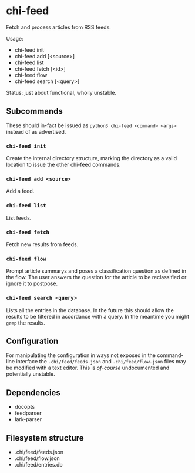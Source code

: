 # chi-feed

Fetch and process articles from RSS feeds.

Usage:
* chi-feed init
* chi-feed add [\<source>]
* chi-feed list
* chi-feed fetch [\<id>]
* chi-feed flow
* chi-feed search [\<query>]

Status: just about functional, wholly unstable.

## Subcommands

These should in-fact be issued as `python3 chi-feed <command> <args>` instead of as advertised.

### `chi-feed init`

Create the internal directory structure, marking the directory as a valid location to issue the other chi-feed commands.

### `chi-feed add <source>`

Add a feed.

### `chi-feed list`

List feeds.

### `chi-feed fetch`

Fetch new results from feeds.

### `chi-feed flow`

Prompt article summarys and poses a classification question as defined in the flow.
The user answers the question for the article to be reclassified or ignore it to postpose.

### `chi-feed search <query>`

Lists all the entries in the database.
In the future this should allow the results to be filtered in accordance with a query.
In the meantime you might `grep` the results.

## Configuration

For manipulating the configuration in ways not exposed in the command-line interface the `.chi/feed/feeds.json` and `.chi/feed/flow.json` files may be modified with a text editor.
This is *of-course* undocumented and potentially unstable.

## Dependencies

* docopts
* feedparser
* lark-parser

## Filesystem structure

* .chi/feed/feeds.json
* .chi/feed/flow.json
* .chi/feed/entries.db
